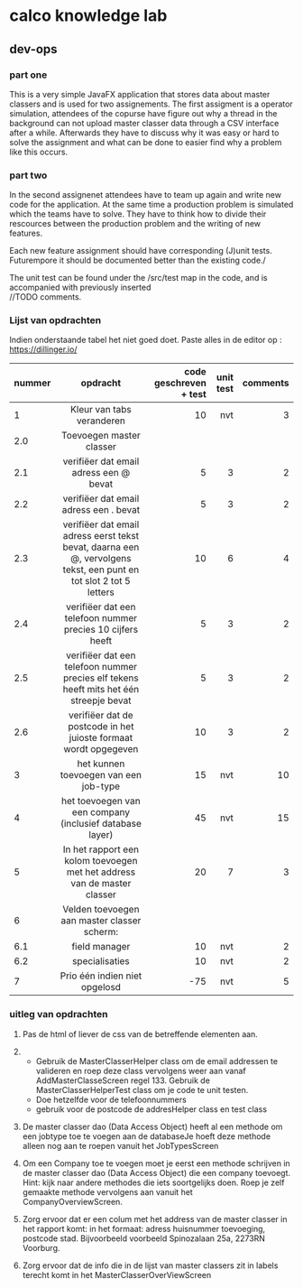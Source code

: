 # calco knowledge lab  

## dev-ops  


### part one  
This is a very simple JavaFX application that stores data about master classers and is used for two assignements. The first assigment is a operator simulation, attendees of the copurse have figure out why a thread in the background can not  upload master classer data  through a CSV interface after a while. Afterwards they have to discuss why it was easy or hard to solve the assignment and what can be done to easier find why a problem like this occurs.

### part two  
In the second assignenet attendees have to team up again and write new code for the application. At the same time a production problem is simulated which the teams have to solve. They have to think how to divide their rescources between the production problem and the writing of new features.


Each new feature assignment should have corresponding (J)unit tests. Futurempore it should be documented better than the existing code./

The unit test can be found under the /src/test map in the code, and is accompanied with previously inserted   
//TODO comments.




### Lijst van opdrachten


Indien onderstaande tabel het niet goed doet. Paste alles in de editor op :
https://dillinger.io/

| nummer | opdracht | code geschreven + test  | unit test| comments|
|:--|:---------:|-----------------------:|---------:|--------:|
|1  |Kleur van tabs veranderen  | 10|nvt|3|
|2.0|Toevoegen master classer        |||
|2.1|verifiëer dat email adress een @ bevat | 5 | 3| 2| 
|2.2|verifiëer dat email adress een . bevat  | 5 | 3| 2| 
|2.3|verifiëer dat email adress eerst tekst bevat, daarna een @, vervolgens tekst, een punt en tot slot 2 tot 5 letters | 10 | 6| 4|
|2.4|verifiëer dat een telefoon nummer precies 10 cijfers heeft | 5| 3|2|
|2.5|verifiëer dat een telefoon nummer precies elf tekens heeft mits het één streepje bevat| 5 | 3| 2|
|2.6|verifiëer dat de postcode in het juioste formaat wordt opgegeven| 10| 3| 2|
|3|het kunnen toevoegen van een job-type | 15| nvt | 10|
|4|het toevoegen van een company (inclusief database layer)| 45 | nvt| 15|
|5|In het rapport een kolom toevoegen met het address van de master classer | 20| 7| 3|
|6|Velden toevoegen aan master classer scherm:  |   | |
|6.1|field manager| 10| nvt | 2|
|6.2|specialisaties| 10| nvt | 2|
|7|Prio één indien niet opgelosd| -75 |nvt | 5 |



### uitleg van opdrachten

1. Pas de html of liever de css van de betreffende elementen aan.  

2. - Gebruik de MasterClasserHelper class om de email addressen te valideren en roep deze class vervolgens weer aan vanaf AddMasterClasseScreen regel 133. Gebruik de MasterClasserHelperTest class om je code te unit testen.  
   - Doe hetzelfde voor de telefoonnummers 
   - gebruik voor de postcode de addresHelper class en test class
3. De master classer dao (Data Access Object) heeft al een methode om een jobtype toe te voegen aan de databaseJe hoeft deze methode alleen nog aan te roepen vanuit het JobTypesScreen
4. Om een Company toe te voegen moet je eerst een methode schrijven in de master classer dao (Data Access Object) die een company toevoegt. Hint: kijk naar andere methodes die iets soortgelijks doen. Roep je zelf gemaakte methode vervolgens aan vanuit het CompanyOverviewScreen.
5. Zorg ervoor dat er een colum met het address van de master classer in het rapport komt: in het formaat: adress huisnummer toevoeging, postcode stad. Bijvoorbeeld voorbeeld Spinozalaan 25a, 2273RN Voorburg. 
6. Zorg ervoor dat de info die in de lijst van master classers zit in labels terecht komt in het MasterClasserOverViewScreen





 




